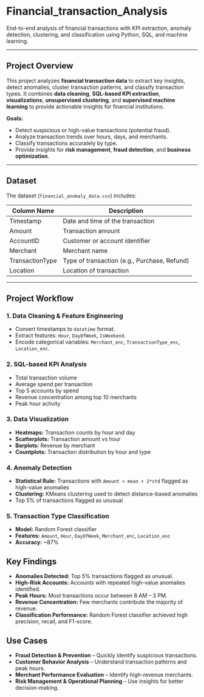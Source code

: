 # Financial_transaction_Analysis
End-to-end analysis of financial transactions with KPI extraction, anomaly detection, clustering, and classification using Python, SQL, and machine learning.


---

## Project Overview

This project analyzes **financial transaction data** to extract key insights, detect anomalies, cluster transaction patterns, and classify transaction types. It combines **data cleaning**, **SQL-based KPI extraction**, **visualizations**, **unsupervised clustering**, and **supervised machine learning** to provide actionable insights for financial institutions.

**Goals:**  
- Detect suspicious or high-value transactions (potential fraud).  
- Analyze transaction trends over hours, days, and merchants.  
- Classify transactions accurately by type.  
- Provide insights for **risk management**, **fraud detection**, and **business optimization**.

---

## Dataset

The dataset (`financial_anomaly_data.csv`) includes:

| Column Name      | Description |
|-----------------|-------------|
| Timestamp        | Date and time of the transaction |
| Amount           | Transaction amount |
| AccountID        | Customer or account identifier |
| Merchant         | Merchant name |
| TransactionType  | Type of transaction (e.g., Purchase, Refund) |
| Location         | Location of transaction |

---

## Project Workflow


### 1. Data Cleaning & Feature Engineering
- Convert timestamps to `datetime` format.  
- Extract features: `Hour`, `DayOfWeek`, `IsWeekend`.  
- Encode categorical variables: `Merchant_enc`, `TransactionType_enc`, `Location_enc`.

### 2. SQL-based KPI Analysis
- Total transaction volume  
- Average spend per transaction  
- Top 5 accounts by spend  
- Revenue concentration among top 10 merchants  
- Peak hour activity

### 3. Data Visualization
- **Heatmaps:** Transaction counts by hour and day  
- **Scatterplots:** Transaction amount vs hour  
- **Barplots:** Revenue by merchant  
- **Countplots:** Transaction distribution by hour and type

### 4. Anomaly Detection
- **Statistical Rule:** Transactions with `Amount > mean + 2*std` flagged as high-value anomalies  
- **Clustering:** KMeans clustering used to detect distance-based anomalies  
- Top 5% of transactions flagged as unusual  

### 5. Transaction Type Classification
- **Model:** Random Forest classifier  
- **Features:** `Amount`, `Hour`, `DayOfWeek`, `Merchant_enc`, `Location_enc`  
- **Accuracy:** ~87%


## Key Findings

- **Anomalies Detected:** Top 5% transactions flagged as unusual.  
- **High-Risk Accounts:** Accounts with repeated high-value anomalies identified.  
- **Peak Hours:** Most transactions occur between 8 AM – 3 PM.  
- **Revenue Concentration:** Few merchants contribute the majority of revenue.  
- **Classification Performance:** Random Forest classifier achieved high precision, recall, and F1-score.  

## Use Cases

- **Fraud Detection & Prevention** – Quickly identify suspicious transactions.  
- **Customer Behavior Analysis** – Understand transaction patterns and peak hours.  
- **Merchant Performance Evaluation** – Identify high-revenue merchants.  
- **Risk Management & Operational Planning** – Use insights for better decision-making.
